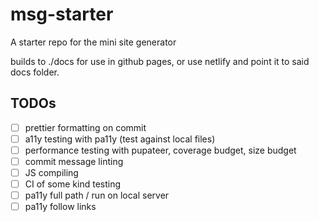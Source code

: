 # msg-starter

A starter repo for the mini site generator

builds to ./docs for use in github pages, or use netlify and point it to said docs folder.

## TODOs

* [ ] prettier formatting on commit
* [ ] a11y testing with pa11y (test against local files)
* [ ] performance testing with pupateer, coverage budget, size budget
* [ ] commit message linting
* [ ] JS compiling
* [ ] CI of some kind testing
* [ ] pa11y full path / run on local server
* [ ] pa11y follow links
